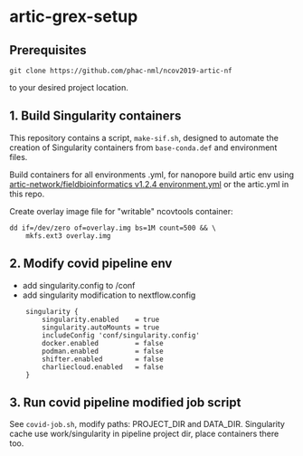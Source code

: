 # artic-grex-setup

## Prerequisites

```
git clone https://github.com/phac-nml/ncov2019-artic-nf
```

to your desired project location.


## 1. Build Singularity containers

This repository contains a script, `make-sif.sh`, designed to automate the creation of Singularity containers from `base-conda.def` and environment files.

Build containers for all environments .yml, for nanopore build artic env using [artic-network/fieldbioinformatics v1.2.4 environment.yml](https://github.com/artic-network/fieldbioinformatics/blob/v1.2.4/environment.yml) or the artic.yml in this repo.

Create overlay image file for "writable" ncovtools container:

```
dd if=/dev/zero of=overlay.img bs=1M count=500 && \
    mkfs.ext3 overlay.img
```


## 2. Modify covid pipeline env

- add singularity.config to /conf
- add singularity modification to nextflow.config

```
    singularity {
        singularity.enabled    = true
        singularity.autoMounts = true
        includeConfig 'conf/singularity.config'
        docker.enabled         = false
        podman.enabled         = false
        shifter.enabled        = false
        charliecloud.enabled   = false
    }
```


## 3. Run covid pipeline modified job script

See `covid-job.sh`, modify paths: PROJECT_DIR and DATA_DIR. Singularity cache use work/singularity in pipeline project dir, place containers there too.